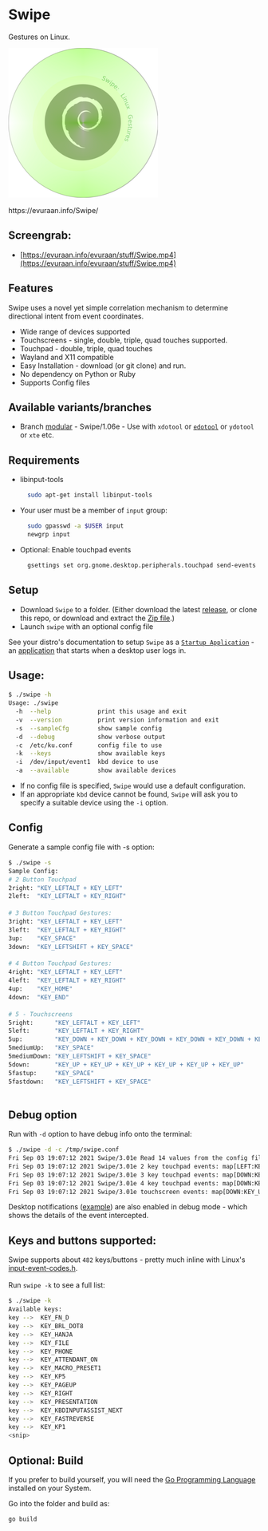 # Swipe
Gestures on Linux. 

![Swipe](./images/Swipe_300x300.png)
<p>https://evuraan.info/Swipe/ 
 
## Screengrab:
-  [https://evuraan.info/evuraan/stuff/Swipe.mp4](https://evuraan.info/evuraan/stuff/Swipe.mp4) 
 
## Features
Swipe uses a novel yet simple correlation mechanism to determine directional intent from event coordinates.
- Wide range of devices supported 
- Touchscreens - single, double, triple, quad touches supported. 
- Touchpad - double, triple, quad touches 
- Wayland and X11 compatible
- Easy Installation - download (or git clone) and run. 
- No dependency on Python or Ruby
- Supports Config files
## Available variants/branches 
- Branch [modular](https://github.com/evuraan/Swipe/tree/modular) - Swipe/1.06e - Use with `xdotool` or [`edotool`](https://github.com/evuraan/edotool) or `ydotool` or `xte` etc. 
 
## Requirements 
- libinput-tools  
  ```bash 
    sudo apt-get install libinput-tools 
   ```
- Your user must be a member of `input` group:
  ```bash 
    sudo gpasswd -a $USER input
    newgrp input
    ```
- Optional: Enable touchpad events
  ```bash
    gsettings set org.gnome.desktop.peripherals.touchpad send-events enabled
     ```
## Setup
- Download `Swipe` to a folder. (Either download the latest [release](https://github.com/evuraan/Swipe/releases/download/1.06d/swipe), or clone this repo, or download and extract the <a href="https://github.com/evuraan/Swipe/archive/refs/heads/main.zip">Zip file</a>.)
- Launch `swipe` with an optional config file 

See your distro's documentation to setup `Swipe` as a [`Startup Application`](./images/Startup.png) - an [application](./images/Startup.png) that starts when a desktop user logs in. 

## Usage:

```bash
$ ./swipe -h
Usage: ./swipe
  -h  --help             print this usage and exit
  -v  --version          print version information and exit
  -s  --sampleCfg        show sample config
  -d  --debug            show verbose output
  -c  /etc/ku.conf       config file to use 
  -k  --keys             show available keys
  -i  /dev/input/event1  kbd device to use
  -a  --available        show available devices
```
- If no config file is specified, `Swipe` would use a default configuration. 
- If an appropriate `kbd` device cannot be found, `Swipe` will ask you to specify a suitable device using the `-i` option.

## Config
Generate a sample config file with  -s option:

```bash
$ ./swipe -s
Sample Config: 
# 2 Button Touchpad 
2right: "KEY_LEFTALT + KEY_LEFT"
2left:  "KEY_LEFTALT + KEY_RIGHT"

# 3 Button Touchpad Gestures:
3right: "KEY_LEFTALT + KEY_LEFT"
3left:  "KEY_LEFTALT + KEY_RIGHT"
3up:    "KEY_SPACE"
3down:  "KEY_LEFTSHIFT + KEY_SPACE"

# 4 Button Touchpad Gestures:
4right: "KEY_LEFTALT + KEY_LEFT"
4left:  "KEY_LEFTALT + KEY_RIGHT"
4up:    "KEY_HOME"
4down:  "KEY_END"

# 5 - Touchscreens
5right:      "KEY_LEFTALT + KEY_LEFT"
5left:       "KEY_LEFTALT + KEY_RIGHT"
5up:         "KEY_DOWN + KEY_DOWN + KEY_DOWN + KEY_DOWN + KEY_DOWN + KEY_DOWN"
5mediumUp:   "KEY_SPACE"
5mediumDown: "KEY_LEFTSHIFT + KEY_SPACE"
5down:       "KEY_UP + KEY_UP + KEY_UP + KEY_UP + KEY_UP + KEY_UP"
5fastup:     "KEY_SPACE"
5fastdown:   "KEY_LEFTSHIFT + KEY_SPACE"
	
```
## Debug option
Run with `-d` option to have debug info onto the terminal:
```bash
$ ./swipe -d -c /tmp/swipe.conf 
Fri Sep 03 19:07:12 2021 Swipe/3.01e Read 14 values from the config file
Fri Sep 03 19:07:12 2021 Swipe/3.01e 2 key touchpad events: map[LEFT:KEY_LEFTALT + KEY_RIGHT RIGHT:KEY_RIGHTALT + KEY_LEFT]
Fri Sep 03 19:07:12 2021 Swipe/3.01e 3 key touchpad events: map[DOWN:KEY_LEFTSHIFT + KEY_SPACE LEFT:KEY_LEFTALT + KEY_RIGHT RIGHT:KEY_LEFTALT + KEY_LEFT UP:KEY_SPACE]
Fri Sep 03 19:07:12 2021 Swipe/3.01e 4 key touchpad events: map[DOWN:KEY_END LEFT:KEY_LEFTALT + KEY_RIGHT RIGHT:KEY_LEFTALT + KEY_LEFT UP:KEY_HOME]
Fri Sep 03 19:07:12 2021 Swipe/3.01e touchscreen events: map[DOWN:KEY_UP + KEY_UP + KEY_UP + KEY_UP + KEY_UP + KEY_UP LEFT:KEY_LEFTALT + KEY_RIGHT RIGHT:KEY_LEFTALT + KEY_LEFT UP:KEY_DOWN + KEY_DOWN + KEY_DOWN + KEY_DOWN + KEY_DOWN + KEY_DOWN]
```
Desktop notifications ([example](./images/Debug.png)) are also enabled in debug mode - which shows the details of the event intercepted. 

## Keys and buttons supported:
Swipe supports about `482` keys/buttons - pretty much inline with Linux's [input-event-codes.h](https://github.com/torvalds/linux/blob/master/include/uapi/linux/input-event-codes.h). <br>  
Run `swipe -k` to see a full list:
```bash
$ ./swipe -k
Available keys:
key -->  KEY_FN_D
key -->  KEY_BRL_DOT8
key -->  KEY_HANJA
key -->  KEY_FILE
key -->  KEY_PHONE
key -->  KEY_ATTENDANT_ON
key -->  KEY_MACRO_PRESET1
key -->  KEY_KP5
key -->  KEY_PAGEUP
key -->  KEY_RIGHT
key -->  KEY_PRESENTATION
key -->  KEY_KBDINPUTASSIST_NEXT
key -->  KEY_FASTREVERSE
key -->  KEY_KP1
<snip>  
```

## Optional: Build 
If you prefer to build yourself, you will need the [Go Programming Language](https://golang.org/dl/) installed on your System. 

Go into the folder and build as: 
``` 
go build
```
